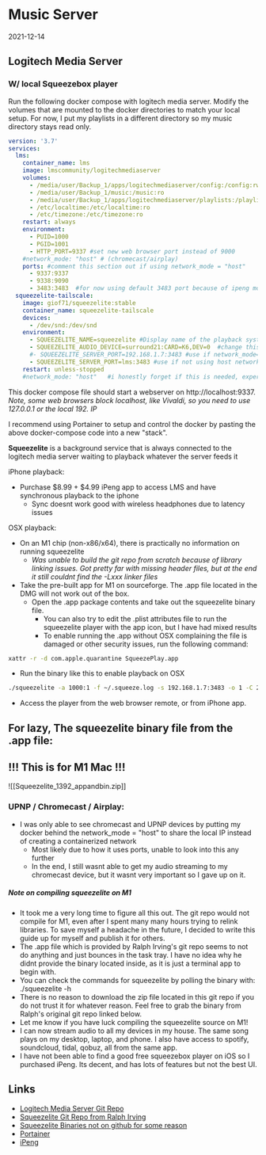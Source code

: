 # Music Server
2021-12-14

## Logitech Media Server
### W/ local Squeezebox player

Run the following docker compose with logitech media server. 
Modify the volumes that are mounted to the docker directories to match your local setup.  For now, I put my playlists in a different directory so my music directory stays read only.

```yaml
version: '3.7'
services:
  lms:
    container_name: lms
    image: lmscommunity/logitechmediaserver
    volumes:
      - /media/user/Backup_1/apps/logitechmediaserver/config:/config:rw
      - /media/user/Backup_1/music:/music:ro
      - /media/user/Backup_1/apps/logitechmediaserver/playlists:/playlist:rw
      - /etc/localtime:/etc/localtime:ro
      - /etc/timezone:/etc/timezone:ro
    restart: always
    environment:
      - PUID=1000
      - PGID=1001
      - HTTP_PORT=9337 #set new web browser port instead of 9000
    #network_mode: "host" # (chromecast/airplay)
    ports: #comment this section out if using network_mode = "host"
      - 9337:9337
      - 9338:9090
      - 3483:3483  #for now using default 3483 port because of ipeng mobile app compatibility questions
  squeezelite-tailscale:
    image: giof71/squeezelite:stable
    container_name: squeezelite-tailscale
    devices:
      - /dev/snd:/dev/snd
    environment:
      - SQUEEZELITE_NAME=squeezelite #Display name of the playback system listed in the webUI
      - SQUEEZELITE_AUDIO_DEVICE=surround21:CARD=K6,DEV=0  #change this to your specific audio card.  The squeezelite docker log will list your audio devices on startup if you arent sure of the formatting.  The above is a format for a Native Instruments Komplete 6 USB audio device on Ubuntu.
      #- SQUEEZELITE_SERVER_PORT=192.168.1.7:3483 #use if network_mode=host (for chromecast/airplay support)
      - SQUEEZELITE_SERVER_PORT=lms:3483 #use if not using host network mode
    restart: unless-stopped
    #network_mode: "host"   #i honestly forget if this is needed, experiment
```

This docker compose file should start a webserver on http://localhost:9337.  *Note, some web browsers block localhost, like Vivaldi, so you need to use 127.0.0.1 or the local 192. IP*

I recommend using Portainer to setup and control the docker by pasting the above docker-compose code into a new "stack".

**Squeezelite** is a background service that is always connected to the logitech media server waiting to playback whatever the server feeds it

iPhone playback:
- Purchase $8.99 + $4.99 iPeng app to access LMS and have synchronous playback to the iphone
	- Sync doesnt work good with wireless headphones due to latency issues

OSX playback:
- On an M1 chip (non-x86/x64), there is practically no information on running squeezelite
	- *Was unable to build the git repo from scratch because of library linking issues.  Got pretty far with missing header files, but at the end it still couldnt find the -Lxxx linker files*
- Take the pre-built app for M1 on sourceforge.  The .app file located in the DMG will not work out of the box.
	- Open the .app package contents and take out the squeezelite binary file.
		- You can also try to edit the .plist attributes file to run the squeezelite player with the app icon, but I have had mixed results
		- To enable running the .app without OSX complaining the file is damaged or other security issues, run the following command:
```bash 
xattr -r -d com.apple.quarantine SqueezePlay.app
``` 

- Run the binary like this to enable playback on OSX
```bash
./squeezelite -a 1000:1 -f ~/.squeeze.log -s 192.168.1.7:3483 -o 1 -C 2 -D 500 -n MBA
```

- Access the player from the web browser remote, or from iPhone app.

## For lazy, The squeezelite binary file from the .app file:
## !!! This is for M1 Mac !!!
![[Squeezelite_1392_appandbin.zip]]

### UPNP / Chromecast / Airplay:
- I was only able to see chromecast and UPNP devices by putting my docker behind the network_mode = "host" to share the local IP instead of creating a containerized network
	- Most likely due to how it uses ports, unable to look into this any further
	- In the end, I still wasnt able to get my audio streaming to my chromecast device, but it wasnt very important so I gave up on it.

##### Note on compiling squeezelite on M1
- It took me a very long time to figure all this out.  The git repo would not compile for M1, even after I spent many many hours trying to relink libraries.  To save myself a headache in the future, I decided to write this guide up for myself and publish it for others.
- The .app file which is provided by Ralph Irving's git repo seems to not do anything and just bounces in the task tray.  I have no idea why he didnt provide the binary located inside, as it is just a terminal app to begin with.
- You can check the commands for squeezelite by polling the binary with:  ./squeezelite -h
- There is no reason to download the zip file located in this git repo if you do not trust it for whatever reason.  Feel free to grab the binary from Ralph's original git repo linked below.
- Let me know if you have luck compiling the squeezelite source on M1!
- I can now stream audio to all my devices in my house.  The same song plays on my desktop, laptop, and phone.  I also have access to spotify, soundcloud, tidal, qobuz, all from the same app.
- I have not been able to find a good free squeezebox player on iOS so I purchased iPeng.  Its decent, and has lots of features but not the best UI.

## Links
- [Logitech Media Server Git Repo](https://github.com/Logitech/slimserver)
- [Squeezelite Git Repo from Ralph Irving](https://github.com/ralph-irving/squeezelite)
- [Squeezelite Binaries not on github for some reason](https://sourceforge.net/projects/lmsclients/files/squeezelite/)
- [Portainer](https://github.com/portainer/portainer/)
- [iPeng](http://penguinlovesmusic.de/ipeng-8/)



